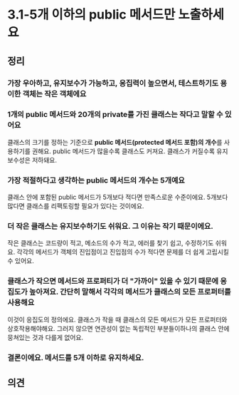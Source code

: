 # 3.1-5개 이하의 public 메서드만 노출하세요

## 정리

### 가장 우아하고, 유지보수가 가능하고, 응집력이 높으면서, 테스트하기도 용이한 객체는 작은 객체에요

### 1개의 public 메서드와 20개의 private를 가진 클래스는 작다고 말할 수 있어요

클래스의 크기를 정하는 기준으로 **public 메서드(protected 메서드 포함)의 개수**를 사용하기를 권해요. public 메서드가 많을수록 클래스도 커져요. 클래스가 커질수록 유지보수성은 저하돼요.

### 가장 적절하다고 생각하는 public 메서드의 개수는 5개예요

클래스 안에 포함된 public 메서드가 5개보다 적다면 만족스로운 수준이에요. 5개보다 많다면 클래스를 리팩토링할 필요가 있다는 것이에요. 

### 더 작은 클래스는 유지보수하기도 쉬워요. 그 이유는 작기 때문이에요.

작은 클래스는 코드량이 적고, 메소드의 수가 적고, 에러를 찾기 쉽고, 수정하기도 쉬워요. 각각의 메서드가 객체의 진입점이고 진입점의 수가 적다면 문제를 더 쉽게 고립시킬 수 있어요. 

### 클래스가 작으면 메서드와 프로퍼티가 더 "가까이" 있을 수 있기 때문에 응집도가 높아져요. 간단히 말해서 각각의 메서드가 클래스의 모든 프로퍼터를 사용해요

이것이 응집도의 정의에요. 클래스가 작을 때 클래스의 모든 메서드가 모든 프로퍼터와 상호작용해야해요. 그러지 않으면 연관성이 없는 독립적인 부분들이하나의 클래스 안에 뭉쳐있는 것과 다를게 없어요.

### 결론이에요. 메서드를 5개 이하로 유지하세요.

## 의견